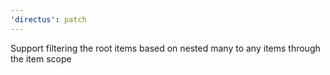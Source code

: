 ```yaml
---
'directus': patch
---
```


Support filtering the root items based on nested many to any items through the item scope
